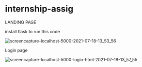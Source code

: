 
# internship-assig
LANDING PAGE

install flask to run this code 




![screencapture-localhost-5000-2021-07-18-13_53_56](https://user-images.githubusercontent.com/51991930/126060782-ec15df5f-7715-41ea-b4fe-9d2270bb804d.png)

Login page

![screencapture-localhost-5000-login-html-2021-07-18-13_57_55](https://user-images.githubusercontent.com/51991930/126060862-c84ada07-ef37-42af-88c5-8e494ba6adb9.png)
